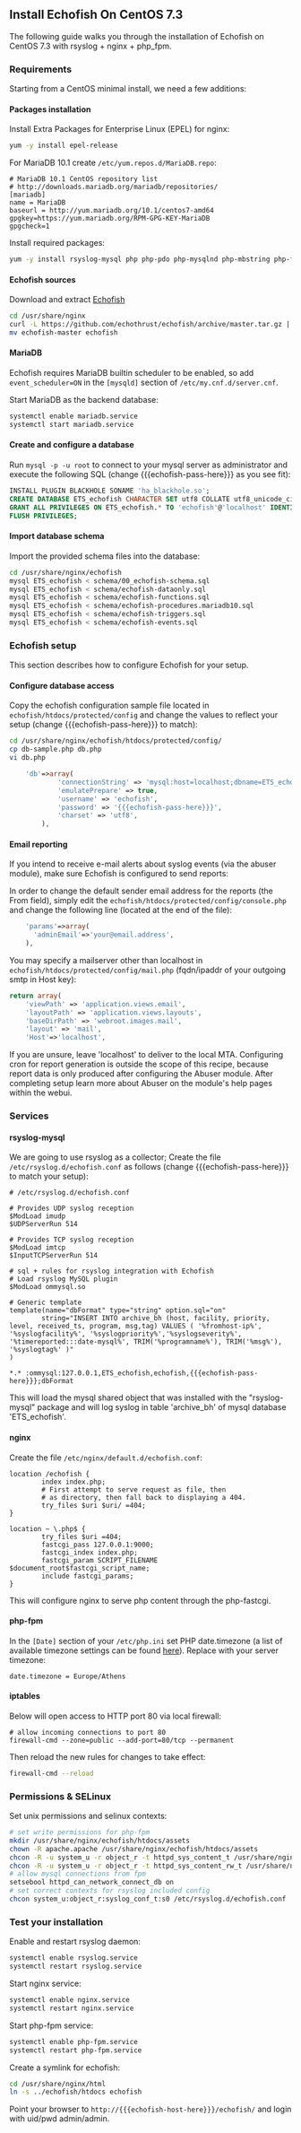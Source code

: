 ## Install Echofish On CentOS 7.3

The following guide walks you through the installation of Echofish on CentOS 7.3 with rsyslog + nginx + php_fpm.

### Requirements

Starting from a CentOS minimal install, we need a few additions:

#### Packages installation

Install Extra Packages for Enterprise Linux (EPEL) for nginx:

```sh
yum -y install epel-release
```

For MariaDB 10.1 create `/etc/yum.repos.d/MariaDB.repo`:

```
# MariaDB 10.1 CentOS repository list
# http://downloads.mariadb.org/mariadb/repositories/
[mariadb]
name = MariaDB
baseurl = http://yum.mariadb.org/10.1/centos7-amd64
gpgkey=https://yum.mariadb.org/RPM-GPG-KEY-MariaDB
gpgcheck=1
```

Install required packages:

```sh
yum -y install rsyslog-mysql php php-pdo php-mysqlnd php-mbstring php-fpm nginx MariaDB-server MariaDB-client
```

#### Echofish sources

Download and extract [Echofish](https://github.com/echothrust/echofish)

```sh
cd /usr/share/nginx
curl -L https://github.com/echothrust/echofish/archive/master.tar.gz | tar zx
mv echofish-master echofish
```

#### MariaDB

Echofish requires MariaDB builtin scheduler to be enabled, so add `event_scheduler=ON` in the `[mysqld]` section of `/etc/my.cnf.d/server.cnf`.

Start MariaDB as the backend database:

```sh
systemctl enable mariadb.service
systemctl start mariadb.service
```

#### Create and configure a database

Run `mysql -p -u root` to connect to your mysql server as administrator and execute the following SQL (change {{{echofish-pass-here}}} as you see fit):

```sql
INSTALL PLUGIN BLACKHOLE SONAME 'ha_blackhole.so';
CREATE DATABASE ETS_echofish CHARACTER SET utf8 COLLATE utf8_unicode_ci;
GRANT ALL PRIVILEGES ON ETS_echofish.* TO 'echofish'@'localhost' IDENTIFIED BY '{{{echofish-pass-here}}}' WITH GRANT OPTION;
FLUSH PRIVILEGES;
```

#### Import database schema

Import the provided schema files into the database:

```sh
cd /usr/share/nginx/echofish
mysql ETS_echofish < schema/00_echofish-schema.sql
mysql ETS_echofish < schema/echofish-dataonly.sql
mysql ETS_echofish < schema/echofish-functions.sql
mysql ETS_echofish < schema/echofish-procedures.mariadb10.sql
mysql ETS_echofish < schema/echofish-triggers.sql
mysql ETS_echofish < schema/echofish-events.sql
```

### Echofish setup

This section describes how to configure Echofish for your setup.


#### Configure database access

Copy the echofish configuration sample file located in `echofish/htdocs/protected/config` and change the values to reflect your setup (change {{{echofish-pass-here}}} to match):

```sh
cd /usr/share/nginx/echofish/htdocs/protected/config/
cp db-sample.php db.php
vi db.php
```

```php
	'db'=>array(
			'connectionString' => 'mysql:host=localhost;dbname=ETS_echofish',
			'emulatePrepare' => true,
			'username' => 'echofish',
			'password' => '{{{echofish-pass-here}}}',
			'charset' => 'utf8',
		),
```

#### Email reporting

If you intend to receive e-mail alerts about syslog events (via the abuser module), make sure Echofish is configured to send reports:

In order to change the default sender email address for the reports (the From field), simply edit the `echofish/htdocs/protected/config/console.php` and change the following line (located at the end of the file):

```php
    'params'=>array(
      'adminEmail'=>'your@email.address',
    ),
```

You may specify a mailserver other than localhost in `echofish/htdocs/protected/config/mail.php` (fqdn/ipaddr of your outgoing smtp in Host key):

```php
return array(
    'viewPath' => 'application.views.email',
    'layoutPath' => 'application.views.layouts',
    'baseDirPath' => 'webroot.images.mail',
    'layout' => 'mail',
    'Host'=>'localhost',
```

If you are unsure, leave 'localhost' to deliver to the local MTA. Configuring cron for report generation is outside the scope of this recipe, because report data is only produced after configuring the Abuser module. After completing setup learn more about Abuser on the module's help pages within the webui.

### Services

#### rsyslog-mysql

We are going to use rsyslog as a collector; Create the file `/etc/rsyslog.d/echofish.conf` as follows (change {{{echofish-pass-here}}} to match your setup): 

```
# /etc/rsyslog.d/echofish.conf

# Provides UDP syslog reception
$ModLoad imudp
$UDPServerRun 514

# Provides TCP syslog reception
$ModLoad imtcp
$InputTCPServerRun 514

# sql + rules for rsyslog integration with Echofish
# Load rsyslog MySQL plugin
$ModLoad ommysql.so

# Generic template
template(name="dbFormat" type="string" option.sql="on"
        string="INSERT INTO archive_bh (host, facility, priority, level, received_ts, program, msg,tag) VALUES ( '%fromhost-ip%', '%syslogfacility%', '%syslogpriority%','%syslogseverity%', '%timereported:::date-mysql%', TRIM('%programname%'), TRIM('%msg%'), '%syslogtag%' )"
)

*.* :ommysql:127.0.0.1,ETS_echofish,echofish,{{{echofish-pass-here}}};dbFormat
```

This will load the mysql shared object that was installed with the "rsyslog-mysql" package and will log syslog in table 'archive_bh' of mysql database 'ETS_echofish'.

#### nginx

Create the file `/etc/nginx/default.d/echofish.conf`:

```
location /echofish {
        index index.php;
        # First attempt to serve request as file, then
        # as directory, then fall back to displaying a 404.
        try_files $uri $uri/ =404;
}

location ~ \.php$ {
        try_files $uri =404;
        fastcgi_pass 127.0.0.1:9000;
        fastcgi_index index.php;
        fastcgi_param SCRIPT_FILENAME $document_root$fastcgi_script_name;
        include fastcgi_params;
}
```

This will configure nginx to serve php content through the php-fastcgi.

#### php-fpm

In the `[Date]` section of your `/etc/php.ini` set PHP date.timezone (a list of available timezone settings can be found [here](http://uk.php.net/manual/en/timezones.php)). Replace with your server timezone:

```
date.timezone = Europe/Athens
```

#### iptables

Below will open access to HTTP port 80 via local firewall:

```
# allow incoming connections to port 80
firewall-cmd --zone=public --add-port=80/tcp --permanent
```

Then reload the new rules for changes to take effect:

```sh
firewall-cmd --reload
```

### Permissions & SELinux

Set unix permissions and selinux contexts:

```sh
# set write permissions for php-fpm
mkdir /usr/share/nginx/echofish/htdocs/assets
chown -R apache.apache /usr/share/nginx/echofish/htdocs/assets
chcon -R -u system_u -r object_r -t httpd_sys_content_t /usr/share/nginx/echofish/htdocs
chcon -R -u system_u -r object_r -t httpd_sys_content_rw_t /usr/share/nginx/echofish/htdocs/assets
# allow mysql connections from fpm
setsebool httpd_can_network_connect_db on
# set correct contexts for rsyslog included config
chcon system_u:object_r:syslog_conf_t:s0 /etc/rsyslog.d/echofish.conf
```

### Test your installation

Enable and restart rsyslog daemon:

```sh
systemctl enable rsyslog.service
systemctl restart rsyslog.service
```

Start nginx service:

```sh
systemctl enable nginx.service
systemctl restart nginx.service
```

Start php-fpm service:

```sh
systemctl enable php-fpm.service
systemctl restart php-fpm.service
```

Create a symlink for echofish:

```sh
cd /usr/share/nginx/html
ln -s ../echofish/htdocs echofish
```

Point your browser to `http://{{{echofish-host-here}}}/echofish/` and login with uid/pwd admin/admin.
